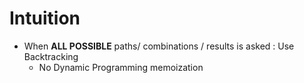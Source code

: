 # Intuition
- When **ALL POSSIBLE** paths/ combinations / results is asked : Use Backtracking
    - No Dynamic Programming memoization
